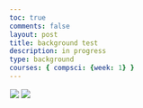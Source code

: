 ```yaml
---
toc: true
comments: false
layout: post
title: background test
description: in progress
type: background
courses: { compsci: {week: 1} }
---
```


<style>
    .canvas-container {
        display: flex;
        background-image: url('images/Backy_Roundy.jpg');
        background-size: repeat; 
        background-attachment: fixed;
        background-repeat: repeat;
    }
    canvas {
        margin: 0;
        border: 1px solid white;
    }
</style>

<body>
    <div class="canvas-container">
        <canvas id="playerCanvas">
                <img id="box" src="{{site.baseurl}}/images/box.png">
                <img id="platform" src="{{site.baseurl}}/images/platform.png"> 
        </canvas>
    </div>
</body>

<script>
    window.addEventListener('load', function () {
        const canvas = document.getElementById('playerCanvas');
        const ctx = canvas.getContext('2d');
        const BOX_SPRITE_WIDTH = 71.75;
        const BOX_SPRITE_HEIGHT = 82.5;
        const BOX_SCALE_FACTOR = 2;
        const DESIRED_FRAME_RATE = 15;
        const FRAME_INTERVAL = 1000 / DESIRED_FRAME_RATE;
        const PLATFORM_SPRITE_WIDTH = 362.25; 
        const PLATFORM_SPRITE_HEIGHT = 377;
        const PLATFORM_SCALE_FACTOR = 0.25;  
        const PLATFORM_FRAME_LIMIT = 3;  
        canvas.width = BOX_SPRITE_WIDTH * BOX_SCALE_FACTOR*6;
        canvas.height = BOX_SPRITE_HEIGHT * BOX_SCALE_FACTOR*3;

        class Box {
            constructor() {
                this.image = document.getElementById("box");
                this.spriteWidth = BOX_SPRITE_WIDTH;
                this.spriteHeight = BOX_SPRITE_HEIGHT;
                this.width = this.spriteWidth;
                this.height = this.spriteHeight;
                this.x = 0;
                this.y = 300;
                this.scale = BOX_SCALE_FACTOR;
                this.minFrame = 0;
                this.frameY = 0;
                this.frameX = 0;
                this.maxFrame = 7;
                this.speed = 10; 
                this.gravity = 0.5; // Gravity value
                this.onPlatform = false; // Flag to track if on platform
            }
            setFrameLimit(limit) {
                this.maxFrame = limit;
            }
            setPosition(x, y) {
                this.x = x;
                this.y = y;
            }
            draw(context) {
                context.drawImage(
                    this.image,
                    this.frameX * this.spriteWidth,
                    this.frameY * this.spriteHeight,
                    this.spriteWidth,
                    this.spriteHeight,
                    this.x,
                    this.y,
                    this.width * this.scale,
                    this.height * this.scale
                );
            }
            update() {
                if (this.frameX < this.maxFrame) {
                    this.frameX++;
                } else {
                    this.frameX = 0;
                }

                if (!this.onPlatform) {
                    this.y += this.gravity; // Apply gravity
                }
            }
            checkCollision(platform) {
                const isColliding = (
                    this.x < platform.x + platform.width * platform.scale &&
                    this.x + this.width * this.scale > platform.x &&
                    this.y < platform.y + platform.height * platform.scale &&
                    this.y + this.height * this.scale > platform.y
                );

                this.onPlatform = isColliding; // Update onPlatform flag

                return isColliding;
            }
        }
        class Platform {
            constructor() {
                this.image = document.getElementById("platform");
                this.spriteWidth = PLATFORM_SPRITE_WIDTH;
                this.spriteHeight = PLATFORM_SPRITE_HEIGHT;
                this.width = this.spriteWidth;
                this.height = this.spriteHeight;
                this.x = 200;
                this.y = 400;
                this.scale = PLATFORM_SCALE_FACTOR;
                this.minFrame = 0;
                this.maxFrame = PLATFORM_FRAME_LIMIT;
                this.frameX = 0;
                this.frameY = 0;
            }

            draw(context) {
                context.drawImage(
                    this.image,
                    this.frameX * this.spriteWidth,
                    this.frameY * this.spriteHeight,
                    this.spriteWidth,
                    this.spriteHeight,
                    this.x,
                    this.y,
                    this.width * this.scale,
                    this.height * this.scale
                );
            }

            update() {
                if (this.frameX < this.maxFrame) {
                    this.frameX++;
                } else {
                    this.frameX = 0;
                }
            }
        }

        const box = new Box();
        const platform = new Platform();

        const keyState = {
            ArrowLeft: false,
            ArrowRight: false,
            ArrowUp: false,
        };

        document.addEventListener('keydown', function (event) {
            switch (event.key) {
                case 'w':
                    keyState.ArrowUp = true;
                    break;
                case 'a':
                    keyState.ArrowLeft = true;
                    break;
                case 'd':
                    keyState.ArrowRight = true;
                    break;
            }
        });

        document.addEventListener('keyup', function (event) {
            switch (event.key) {
                case 'w':
                    keyState.ArrowUp = false;
                    break;
                case 'a':
                    keyState.ArrowLeft = false;
                    break;
                case 'd':
                    keyState.ArrowRight = false;
                    break;
            }
        });

        function updateAnimations() {
            let selectedAnimation = 'A';
            box.frameY = 0;
            if (keyState.ArrowLeft) {
                box.x -= box.speed;
            }
            if (keyState.ArrowRight) {
                box.x += box.speed;
            }
            if (keyState.ArrowUp) {
                selectedAnimation = 'B';
                box.frameY = 1;
            } 
        }

        let lastTimestamp = 0;
        function animate(timestamp) {
            const deltaTime = timestamp - lastTimestamp;
            if (deltaTime >= FRAME_INTERVAL) {
                ctx.clearRect(0, 0, canvas.width, canvas.height);
                if (box.checkCollision(platform)) {
                    box.y = platform.y - box.height * box.scale;
                    platform.y = box.y + box.height * box.scale;
                } else {
                    box.onPlatform = false; // Reset onPlatform flag when not on platform
                }
                box.draw(ctx);
                box.update();
                platform.draw(ctx);
                platform.update();
                updateAnimations();
                lastTimestamp = timestamp;
            }
            requestAnimationFrame(animate);
        }

        animate();
    });
</script>
